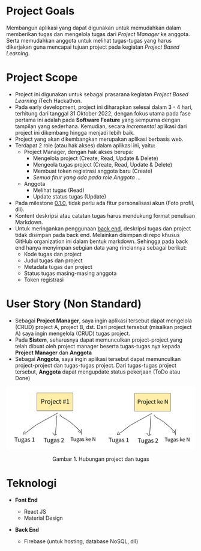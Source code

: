 # Project Goals
Membangun aplikasi yang dapat digunakan untuk memudahkan dalam memberikan tugas dan mengelola tugas dari _Project Manager_ ke anggota. Serta memudahkan anggota untuk melihat tugas-tugas yang harus dikerjakan guna mencapai tujuan project pada kegiatan _Project Based Learning._

# Project Scope
- Project ini digunakan untuk sebagai prasarana kegiatan _Project Based Learning_ iTech Hackathon. 
- Pada early development, project ini diharapkan selesai dalam 3 - 4 hari, terhitung dari tanggal 31 Oktober 2022, dengan fokus utama pada fase pertama ini adalah pada **Software Feature** yang sempurna dengan tampilan yang sederhana. Kemudian, secara _incremental_ aplikasi dari project ini dikembang hingga menjadi lebih baik.
- Project yang akan dikembangkan merupakan aplikasi berbasis web.
- Terdapat 2 role (atau hak akses) dalam aplikasi ini, yaitu:
    - Project Manager, dengan hak akses berupa:
        - Mengelola project (Create, Read, Update & Delete)
        - Mengeola tugas project (Create, Read, Update & Delete) 
        - Membuat token registrasi anggota baru (Create)
        - _Semua fitur yang ada pada role Anggota ..._
    - Anggota
        - Melihat tugas (Read)
        - Update status tugas (Update)
- Pada milestone [0.1.0](https://github.com/iTech-Hackathon/Task-Management/milestone/1), tidak perlu ada fitur personalisasi akun (Foto profil, dll).
- Kontent deskripsi atau catatan tugas harus mendukung format penulisan Markdown.
- Untuk meringankan penggunaan [back end](#technology), deskripsi tugas dan project tidak disimpan pada back end. Melainkan disimpan di repo khusus GitHub organization ini dalam bentuk markdown. Sehingga pada back end hanya menyimpan sebgian data yang rinciannya sebagai berikut:
    - Kode tugas dan project
    - Judul tugas dan project
    - Metadata tugas dan project
    - Status tugas masing-masing anggota
    - Token registrasi

# User Story (Non Standard)
- Sebagai **Project Manager**, saya ingin aplikasi tersebut dapat mengelola (CRUD) project A, project B, dst. Dari project tersebut (misalkan project A) saya ingin mengelola (CRUD) tugas project.
- Pada **Sistem**, seharusnya dapat memunculkan project-project yang telah dibuat oleh project manager beserta tugas-tugas nya kepada **Project Manager** dan **Anggota**
- Sebagai **Anggota**, saya ingin aplikasi tersebut dapat memunculkan project-project dan tugas-tugas project. Dari tugas-tugas project tersebut, **Anggota** dapat mengupdate status pekerjaan (ToDo atau Done)

![Tolong pakai background putih for better look.](ProjectTask.png)
<p align="center">Gambar 1. Hubungan project dan tugas</p>


# Teknologi
- **Font End**
    - React JS
    - Material Design

- **Back End**
    - Firebase (untuk hosting, database NoSQL, dll)
